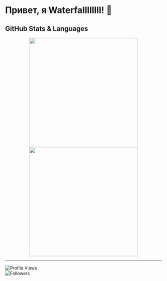 # Привет, я Waterfallllllll! 👋

## GitHub Stats & Languages

<p float="left" align="center">
  <img src="https://github-readme-stats.vercel.app/api?username=Waterfallllllll&show_icons=true&theme=radical&hide_border=true" width="350" />
  <img src="https://github-readme-stats.vercel.app/api/top-langs/?username=Waterfallllllll&layout=compact&theme=radical&hide_border=true" width="350" />
</p>

---

![Profile Views](https://komarev.com/ghpvc/?username=Waterfallllllll&color=blue)  
![Followers](https://img.shields.io/github/followers/Waterfallllllll?style=social)

